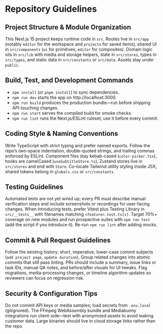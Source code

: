 # Repository Guidelines

## Project Structure & Module Organization
This Next.js 15 project keeps runtime code in `src`. Routes live in `src/app` (notably `editor` for the workspace and `projects` for saved items), shared UI in `src/components` (`ui` for primitives, `editor` for composites). Domain logic sits in `src/lib` with media and storage helpers, state in `src/stores`, types in `src/types`, and static data in `src/constants` or `src/data`. Assets stay under `public`.

## Build, Test, and Development Commands
- `npm install` (or `pnpm install`) to sync dependencies.
- `npm run dev` starts the app on http://localhost:3000.
- `npm run build` produces the production bundle—run before shipping API-touching changes.
- `npm run start` serves the compiled build for smoke checks.
- `npm run lint` runs the Next.js/ESLint ruleset; use it before every commit.

## Coding Style & Naming Conventions
Write TypeScript with strict typing and prefer named exports. Follow the repo’s two-space indentation, double-quoted strings, and trailing commas enforced by ESLint. Component files stay kebab-cased (`color-picker.tsx`), hooks are camelCased (`useSubtitleStore.ts`), Zustand stores live in `src/stores` and end with `Store`. Co-locate Tailwind utility styling inside JSX; shared tokens belong in `globals.css` or `src/constants`.

## Testing Guidelines
Automated tests are not yet wired up; every PR must describe manual verification steps and include screenshots or recordings for user-facing changes. When introducing tests, prefer Vitest plus Testing Library in `src/__tests__` with filenames matching `<feature>.test.ts[x]`. Target 70%+ coverage on new modules and run prospective suites with `npm run test` (add the script if you introduce it). Re-run `npm run lint` after adding mocks.

## Commit & Pull Request Guidelines
Follow the existing history: short, imperative, lower-case commit subjects (`add project page`, `update duration`). Group related changes into atomic commits that still pass linting. PRs should include a summary, issue links or task IDs, manual QA notes, and before/after visuals for UI tweaks. Flag migrations, media-processing changes, or timeline algorithm updates so reviewers can focus on regression risk.

## Security & Configuration Tips
Do not commit API keys or media samples; load secrets from `.env.local` (gitignored). The FFmpeg WebAssembly bundle and Mediabunny integrations run client-side—test with anonymized assets to avoid leaking customer data. Large binaries should live in cloud storage links rather than the repo.
